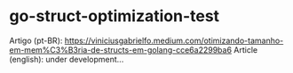 # go-struct-optimization-test

Artigo (pt-BR): https://viniciusgabrielfo.medium.com/otimizando-tamanho-em-mem%C3%B3ria-de-structs-em-golang-cce6a2299ba6
Article (english): under development...
